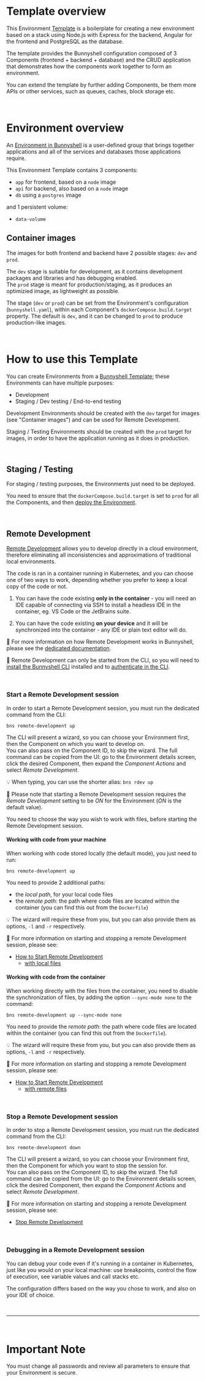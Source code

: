 # Template overview

This Environment [Template](https://documentation.bunnyshell.com/docs/templates-what-are-templates) is a boilerplate for creating a new environment based on a stack using Node.js with Express for the backend, Angular for the frontend and PostgreSQL as the database.

The template provides the Bunnyshell configuration composed of 3 Components (frontend + backend + database) and the CRUD application that demonstrates how the components work together to form an environment.

You can extend the template by further adding Components, be them more APIs or other services, such as queues, caches, block storage etc.

&nbsp;

# Environment overview

An [Environment in Bunnyshell](https://documentation.bunnyshell.com/docs/environments) is a user-defined group that brings together applications and all of the services and databases those applications require.

This Environment Template contains 3 components:
- `app` for frontend, based on a `node` image
- `api` for backend, also based on a `node` image
- `db` using a `postgres` image

and 1 persistent volume:
- `data-volume`

## Container images

The images for both frontend and backend have 2 possible stages: `dev` and `prod`.

The `dev` stage is suitable for development, as it contains development packages and libraries and has debugging enabled.  
The `prod` stage is meant for production/staging, as it produces an optimizied image, as lightweight as possible.

The stage (`dev` or `prod`) can be set from the Environment's configuration (`bunnyshell.yaml`), within each Component's `dockerCompose.build.target` property. The default is `dev`, and it can be changed to `prod` to produce production-like images.

&nbsp;

# How to use this Template

You can create Environments from a [Bunnyshell Template](https://documentation.bunnyshell.com/docs/templates-what-are-templates); these Environments can have multiple purposes:
- Development
- Staging / Dev testing / End-to-end testing

Development Environments should be created with the `dev` target for images (see "Container images") and can be used for Remote Development.

Staging / Testing Environments should be created with the `prod` target for images, in order to have the application running as it does in production.

&nbsp;

## Staging / Testing

For staging / testing purposes, the Environments just need to be deployed.

You need to ensure that the `dockerCompose.build.target` is set to `prod` for all the Components, and then [deploy the Environment](https://documentation.bunnyshell.com/docs/environment-workflows-deploy).

&nbsp;

## Remote Development

[Remote Development](https://documentation.bunnyshell.com/docs/remote-development) allows you to develop directly in a cloud environment, therefore eliminating all inconsistencies and approximations of traditional local environments.

The code is ran in a container running in Kubernetes, and you can choose one of two ways to work, depending whether you prefer to keep a local copy of the code or not.

1. You can have the code existing **only in the container** - you will need an IDE capable of connecting via SSH to install a headless IDE in the container, eg. VS Code or the JetBrains suite.

2. You can have the code existing **on your device** and it will be synchronized into the container - any IDE or plain text editor will do.

📖 For more information on how Remote Development works in Bunnyshell, please see the [dedicated documentation](https://documentation.bunnyshell.com/docs/remote-development).

🧱 Remote Development can only be started from the CLI, so you will need to [install the Bunnyshell CLI](https://documentation.bunnyshell.com/docs/bunnyshell-cli-install) installed and to [authenticate in the CLI](https://documentation.bunnyshell.com/docs/bunnyshell-cli-authentication).

&nbsp;

### Start a Remote Development session

In order to start a Remote Development session, you must run the dedicated command from the CLI:
```
bns remote-development up
```

The CLI will present a wizard, so you can choose your Environment first, then the Component on which you want to develop on.  
You can also pass on the Component ID, to skip the wizard. The full command can be copied from the UI: go to the Environment details screen, click the desired Component, then expand the *Component Actions* and select *Remote Development*.

💡 When typing, you can use the shorter alias: `bns rdev up`

🧱 Please note that starting a Remote Development session requires the *Remote Development* setting to be *ON* for the Environment (*ON* is the default value).

You need to choose the way you wish to work with files, before starting the Remote Development session.

#### Working with code from your machine

When working with code stored locally (the default mode), you just need to run:
```
bns remote-development up
```

You need to provide 2 additional paths:
- the *local path*, for your local code files
- the *remote path*: the path where code files are located within the container (you can find this out from the `Dockerfile`)

💡 The wizard will require these from you, but you can also provide them as options, `-l` and `-r` respectively.

📖 For more information on starting and stopping a remote Development session, please see:
- [How to Start Remote Development](https://documentation.bunnyshell.com/docs/remote-development-start)
  - [with local files](https://documentation.bunnyshell.com/docs/remote-development-local-files)

#### Working with code from the container

When working directly with the files from the container, you need to disable the synchronization of files, by adding the option `--sync-mode none` to the command:
```
bns remote-development up --sync-mode none
```

You need to provide the *remote path*: the path where code files are located within the container (you can find this out from the `Dockerfile`).

💡 The wizard will require these from you, but you can also provide them as options, `-l` and `-r` respectively.


📖 For more information on starting and stopping a remote Development session, please see:
- [How to Start Remote Development](https://documentation.bunnyshell.com/docs/remote-development-start)
  - [with remote files](https://documentation.bunnyshell.com/docs/remote-development-remote-files)

&nbsp;

### Stop a Remote Development session

In order to stop a Remote Development session, you must run the dedicated command from the CLI:
```
bns remote-development down
```

The CLI will present a wizard, so you can choose your Environment first, then the Component for which you want to stop the session for.  
You can also pass on the Component ID, to skip the wizard. The full command can be copied from the UI: go to the Environment details screen, click the desired Component, then expand the *Component Actions* and select *Remote Development*.

📖 For more information on starting and stopping a remote Development session, please see:
- [Stop Remote Development](https://documentation.bunnyshell.com/docs/remote-development-stop)

&nbsp;

### Debugging in a Remote Development session

You can debug your code even if it's running in a container in Kubernetes, just like you would on your local machine: use breakpoints, control the flow of execution, see variable values and call stacks etc.

The configuration differs based on the way you chose to work, and also on your IDE of choice.

&nbsp;

---

&nbsp;

# Important Note

You must change all passwords and review all parameters to ensure that your Environment is secure.
